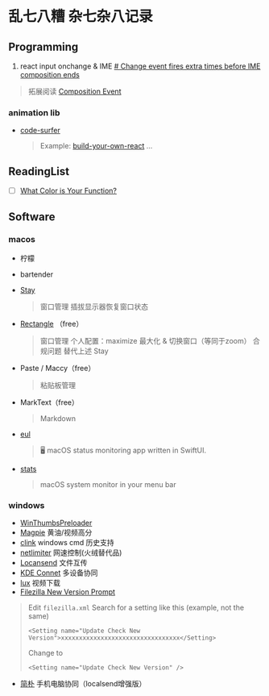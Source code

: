 # 乱七八糟 杂七杂八记录

## Programming
1. react input onchange & IME
  [# Change event fires extra times before IME composition ends](https://github.com/facebook/react/issues/3926#issuecomment-104373897)
  
  > 拓展阅读 [Composition Event](https://developer.mozilla.org/en-US/docs/Web/API/Element/compositionstart_event)

### animation lib

- [code-surfer](https://github.com/pomber/code-surfer)
  
  > Example: [build-your-own-react](https://pomb.us/build-your-own-react/)
...


## ReadingList

- [ ] [What Color is Your Function?](https://journal.stuffwithstuff.com/2015/02/01/what-color-is-your-function/)


## Software

### macos

- 柠檬
  
- bartender
  
- [Stay](https://cordlessdog.com/stay/)
  
  > 窗口管理 插拔显示器恢复窗口状态
  
- [Rectangle](https://rectangleapp.com/) （free）
  > 窗口管理 
  个人配置：maximize 最大化 & 切换窗口（等同于zoom）
  合规问题 替代上述 Stay
  
- Paste / Maccy（free）
  
  > 粘贴板管理
  
- MarkText（free）
  
  > Markdown

- [eul](https://github.com/gao-sun/eul)
  > 🖥️ macOS status monitoring app written in SwiftUI.

- [stats](https://github.com/exelban/stats)
  > macOS system monitor in your menu bar
  
### windows
- [WinThumbsPreloader](https://github.com/bruhov/WinThumbsPreloader)
- [Magpie](https://github.com/Blinue/Magpie) 黄油/视频高分
- [clink](https://github.com/chrisant996/clink) windows cmd 历史支持
- [netlimiter](https://www.aliyundrive.com/s/6dZzLyUkRtV) 网速控制(火绒替代品)
- [Locansend](https://localsend.org/) 文件互传
- [KDE Connet](https://kdeconnect.kde.org/download.html) 多设备协同
- [lux](https://github.com/iawia002/lux) 视频下载
- [Filezilla New Version Prompt](https://forum.filezilla-project.org/viewtopic.php?t=37001)
> Edit `filezilla.xml`
> Search for a setting like this (example, not the same)
>
> ```<Setting name="Update Check New Version">xxxxxxxxxxxxxxxxxxxxxxxxxxxxxxxxx</Setting>```
>
> Change to
> 
> ```<Setting name="Update Check New Version" />```
>

- [简朴](https://github.com/ismartcoding/plain-app/tree/main) 手机电脑协同（localsend增强版）
